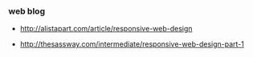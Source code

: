 ### web blog

* http://alistapart.com/article/responsive-web-design

* http://thesassway.com/intermediate/responsive-web-design-part-1
